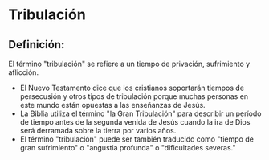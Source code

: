# Tribulación

## Definición: 

El término "tribulación" se refiere a un tiempo de privación, sufrimiento y aflicción.

* El Nuevo Testamento dice que los cristianos soportarán tiempos de persecusión y otros tipos de tribulación porque muchas personas en este mundo están opuestas a las enseñanzas de Jesús.
* La Biblia utiliza el término "la Gran Tribulación" para describir un período de tiempo antes de la segunda venida de Jesús cuando la ira de Dios será derramada sobre la tierra por varios años.
* El término "tribulación" puede ser también traducido como "tiempo de gran sufrimiento" o "angustia profunda" o "dificultades severas."

